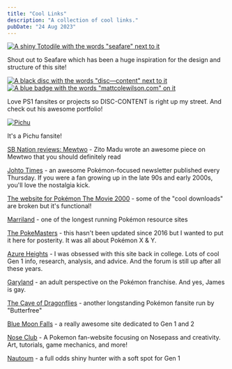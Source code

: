 ```yaml
---
title: "Cool Links"
description: "A collection of cool links."
pubDate: "24 Aug 2023"
---
```

[![A shiny Totodile with the words "seafare" next to it](/images/ydykbtB.png)](https://seafare.neocities.org/)

Shout out to Seafare which has been a huge inspiration for the design and structure of this site!

[![A black disc with the words "disc—content" next to it](/images/disc-content-button.gif)](https://disc-content.neocities.org/) [![A blue badge with the words "mattcolewilson.com" on it](/images/mcw-button.gif)](https://mattcolewilson.com/)

Love PS1 fansites or projects so DISC-CONTENT is right up my street. And check out his awesome portfolio!

[![Pichu](/images/pichu100501.png)](https://rhythm-emotion.net/pichu/)

It's a Pichu fansite!

[SB Nation reviews: Mewtwo](https://www.sbnation.com/2020/4/5/21201160/mewtwo-pokemon-movie-review) - Zito Madu wrote an awesome piece on Mewtwo that you should definitely read

[Johto Times](https://johto.substack.com/) - an awesome Pokémon-focused newsletter published every Thursday. If you were a fan growing up in the late 90s and early 2000s, you'll love the nostalgia kick.

[The website for Pokémon The Movie 2000](https://web.archive.org/web/20010801143201/http://p2kmovie.warnerbros.com/index1.html) - some of the "cool downloads" are broken but it's functional!

[Marriland](https://bulbapedia.bulbagarden.net/wiki/Marriland) - one of the longest running Pokémon resource sites

[The PokeMasters](https://www.pokemasters.net/) - this hasn't been updated since 2016 but I wanted to put it here for posterity. It was all about Pokémon X & Y.

[Azure Heights](https://www.math.miami.edu/~jam/azure/) - I was obsessed with this site back in college. Lots of cool Gen 1 info, research, analysis, and advice. And the forum is still up after all these years.

[Garyland](https://garyland.neocities.org/) - an adult perspective on the Pokémon franchise. And yes, James is gay.

[The Cave of Dragonflies](https://www.dragonflycave.com/) - another longstanding Pokémon fansite run by "Butterfree"

[Blue Moon Falls](https://bluemoonfalls.com/) - a really awesome site dedicated to Gen 1 and 2

[Nose Club](https://noseclub.bluwiikoon.art/index.shtml) - A Pokemon fan-website focusing on Nosepass and creativity. Art, tutorials, game mechanics, and more!

[Nautoum](https://www.youtube.com/channel/UCcGs4-D40PZVMjPYZsq0Bvw) - a full odds shiny hunter with a soft spot for Gen 1